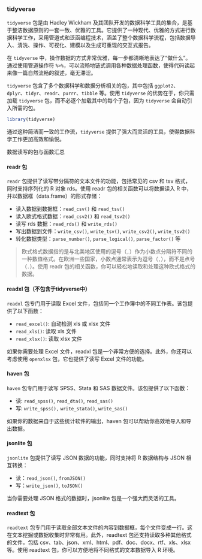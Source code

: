 ### tidyverse

`tidyverse` 包是由 Hadley Wickham 及其团队开发的数据科学工具的集合，是基于整洁数据原则的一套一致、优雅的工具。它提供了一种现代、优雅的方式进行数据科学工作，采用管道式和泛函编程技术，涵盖了整个数据科学流程，包括数据导入、清洗、操作、可视化、建模以及生成可重现的交互式报告。

在 `tidyverse` 中，操作数据的方式非常优雅，每一步都清晰地表达了“做什么”。通过使用管道操作符 `%>%`，可以流畅地链式调用各种数据处理函数，使得代码读起来像一篇自然流畅的叙述，毫无滞涩。

`tidyverse` 包含了多个数据科学和数据分析相关的包，其中包括 `ggplot2`、`dplyr`、`tidyr`、`readr`、`purrr`、`tibble` 等。使用 `tidyverse` 的优势在于，你只需加载 `tidyverse` 包，而不必逐个加载其中的每个子包，因为 `tidyverse` 会自动引入所需的包。

```R
library(tidyverse)
```

通过这种简洁而一致的工作流，`tidyverse` 提供了强大而灵活的工具，使得数据科学工作更加高效和愉悦。

数据读写的包与函数汇总
#### readr 包

`readr` 包提供了读写带分隔符的文本文件的功能，包括常见的 csv 和 tsv 格式，同时支持序列化的 R 对象 rds。使用 readr 包的相关函数可以将数据读入 R 中，并以数据框（data.frame）的形式存储：

+ 读入数据到数据框：`read_csv()` 和 `read_tsv()`
+ 读入欧式格式数据：`read_csv2()` 和 `read_tsv2()`
+ 读写 rds 数据：`read_rds()` 和 `write_rds()`
+ 写出数据到文件：`write_csv()`, `write_tsv()`, `write_csv2()`, `write_tsv2()`
+ 转化数据类型：`parse_number()`, `parse_logical()`, `parse_factor()` 等

> 欧式格式数据指的是与北美地区使用的逗号（`,`）作为小数点分隔符不同的一种数值格式。在欧洲一些国家，小数点通常表示为逗号（`,`），而不是点号（`.`）。使用 readr 包的相关函数，你可以轻松地读取和处理这种欧式格式的数据。

#### readxl 包（不包含于tidyverse中）

`readxl` 包专门用于读取 Excel 文件，包括同一个工作簿中的不同工作表。该包提供了以下函数：

+ `read_excel()`: 自动检测 xls 或 xlsx 文件
+ `read_xls()`: 读取 xls 文件
+ `read_xlsx()`: 读取 xlsx 文件

如果你需要处理 Excel 文件，readxl 包是一个非常方便的选择。此外，你还可以考虑使用 `openxlsx` 包，它也提供了读写 Excel 文件的功能。

#### haven 包

`haven` 包专门用于读写 SPSS、Stata 和 SAS 数据文件。该包提供了以下函数：

+ 读: `read_spss()`, `read_dta()`, `read_sas()`
+ 写: `write_spss(),` `write_stata()`, `write_sas()`

如果你的数据来自于这些统计软件的输出，haven 包可以帮助你高效地导入和导出数据。

#### jsonlite 包

`jsonlite` 包提供了读写 JSON 数据的功能，同时支持将 R 数据结构与 JSON 相互转换：

+ 读：`read_json()`, `fromJSON()`
+ 写：`write_json()`, `toJSON()`

当你需要处理 JSON 格式的数据时，jsonlite 包是一个强大而灵活的工具。

#### readtext 包

`readtext` 包专门用于读取全部文本文件的内容到数据框，每个文件变成一行。这在文本挖掘或数据收集时非常有用。此外，readtext 包还支持读取多种其他格式的文件，包括 csv、tab、json、xml、html、pdf、doc、docx、rtf、xls、xlsx 等。使用 readtext 包，你可以方便地将不同格式的文本数据导入 R 环境。